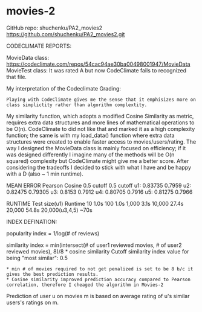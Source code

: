 # movies-2

GitHub repo:  shuchenku/PA2_movies2
https://github.com/shuchenku/PA2_movies2.git


CODECLIMATE REPORTS:

MovieData class: https://codeclimate.com/repos/54cac94ae30ba00498001947/MovieData
MovieTest class: It was rated A but now CodeClimate fails to recognized that file.

My interpretation of the Codeclimate Grading:

    Playing with CodeClimate gives me the sense that it emphisizes more on class simplictity rather than algorithm complextity.
My similarity function, which adopts a modified Cosine Similarity as metric, requires extra data structures and more lines of
mathematical operations to be O(n).
    CodeClimate to did not like that and marked it as a high complexity function; the same is with
my load_data() function where extra data structures were created to enable faster access to movies/users/rating. The way I designed
the MovieData class is mainly focused on efficiency; if it was designed differently I imagine many of the methods will be O(n squared)
complexity but CodeClimate might give me a better score. After considering the tradeoffs I decided to stick with what I have
and be happy with a D (also ~ 1 min runtime).


 MEAN ERROR
 	 Pearson     Cosine
     0.5 cutoff  0.5 cutoff
 u1: 0.83735	  0.7959
 u2: 0.82475	  0.79305
 u3: 0.8153	  	  0.7912
 u4: 0.80705	  0.7916
 u5: 0.81275	  0.7966

 RUNTIME
 Test size(u1) Runtime
 10 			  1.0s
 100 			  1.0s
 1,000		  	  3.1s
 10,000		  	  27.4s
 20,000		  	  54.8s
 20,000(u3,4,5)   ~70s


INDEX DEFINATION:

popularity index = 1/log(# of reviews)

similarity index = min(intersect(# of user1 reviewed movies, # of user2 reviewed movies), 8)/8 * cosine similarity
Cutoff similarity index value for being "most similar": 0.5

	* min # of movies required to not get penalized is set to be 8 b/c it gives the best prediction results.
	* Cosine similarity improved prediction accuracy compared to Pearson correlation, therefore I cheaged the algorithm in Movies-2

Prediction of user u on movies m is based on average rating of u's similar users's ratings on m.
